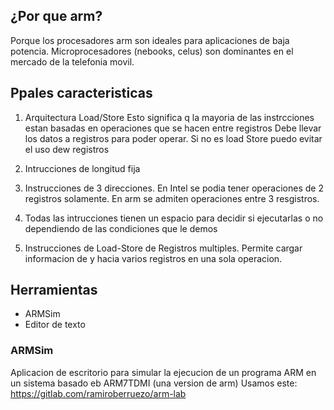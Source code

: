 ## ¿Por que arm?
Porque los procesadores arm son ideales para aplicaciones de baja potencia. Microprocesadores (nebooks, celus)
son dominantes en el mercado de la telefonia movil.

## Ppales caracteristicas
1. Arquitectura Load/Store 
Esto significa q la mayoria de las instrcciones estan basadas en operaciones que se hacen entre registros
Debe llevar los datos a registros para poder operar.
Si no es load Store puedo evitar el uso dew registros

2. Intrucciones de longitud fija

3. Instrucciones de 3 direcciones.
En Intel se podia tener operaciones de 2 registros solamente.
En arm se admiten operaciones entre 3 resgistros. 

3. Todas las intrucciones tienen un espacio para decidir si ejecutarlas o no dependiendo de las condiciones que le demos

4. Instrucciones de Load-Store de Registros multiples.
Permite cargar informacion de y hacia varios registros en una sola operacion.

## Herramientas

- ARMSim
- Editor de texto

### ARMSim

Aplicacion de escritorio para simular la ejecucion de un programa ARM
en un sistema basado eb ARM7TDMI (una version de arm)
Usamos este:
https://gitlab.com/ramiroberruezo/arm-lab 